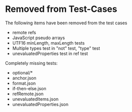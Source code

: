 # Removed from Test-Cases

The following items have been removed from the test cases
* remote refs
* JavaScript pseudo arrays
* UTF16 minLength, maxLength tests
* Multiple types test in "not" test, "type" test
* unevaluatedProperties test in ref test

Completely missing tests:
* optional/*
* anchor.json
* format.json
* if-then-else.json
* refRemote.json
* unevaluatedItems.json
* unevaluatedProperties.json
